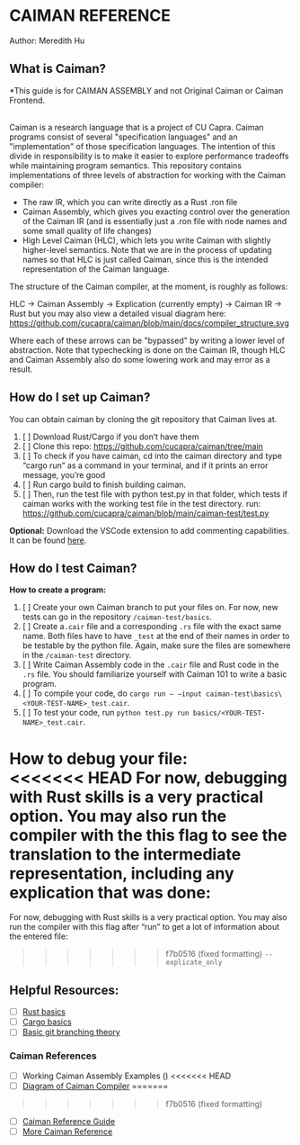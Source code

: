 # CAIMAN REFERENCE
Author: Meredith Hu

## What is Caiman?
*This guide is for CAIMAN ASSEMBLY and not Original Caiman or Caiman Frontend. <br> <br>

Caiman is a research language that is a project of CU Capra. Caiman programs consist of several "specification languages" and an "implementation" of those specification languages. The intention of this divide in responsibility is to make it easier to explore performance tradeoffs while maintaining program semantics.
This repository contains implementations of three levels of abstraction for working with the Caiman compiler:

- The raw IR, which you can write directly as a Rust .ron file
- Caiman Assembly, which gives you exacting control over the generation of the Caiman IR (and is essentially just a .ron file with node names and some small quality of life changes)
- High Level Caiman (HLC), which lets you write Caiman with slightly higher-level semantics. Note that we are in the process of updating names so that HLC is just called Caiman, since this is the intended representation of the Caiman language.

The structure of the Caiman compiler, at the moment, is roughly as follows:

HLC -> Caiman Assembly -> Explication (currently empty) -> Caiman IR -> Rust
but you may also view a detailed visual diagram here: https://github.com/cucapra/caiman/blob/main/docs/compiler_structure.svg

Where each of these arrows can be "bypassed" by writing a lower level of abstraction. Note that typechecking is done on the Caiman IR, though HLC and Caiman Assembly also do some lowering work and may error as a result.

## How do I set up Caiman?
You can obtain caiman by cloning the git repository that Caiman lives at. 

1. [ ] Download Rust/Cargo if you don’t have them
2. [ ] Clone this repo: https://github.com/cucapra/caiman/tree/main 
3. [ ] To check if you have caiman, cd into the caiman directory and type “cargo run” as a command in your terminal, and if it prints an error message, you’re good 
4. [ ] Run cargo build to finish building caiman. 
5. [ ] Then, run the test file with python test.py in that folder, which tests if caiman works with the working test file in the test directory. 
run: https://github.com/cucapra/caiman/blob/main/caiman-test/test.py  

__Optional:__
Download the VSCode extension to add commenting capabilities. It can be found [here](https://github.com/Checkmate50/caiman-vsc).

## How do I test Caiman?
__How to create a program:__
1. [ ] Create your own Caiman branch to put your files on. For now, new tests can go in the repository `/caiman-test/basics`. 
2. [ ] Create a`.cair` file and a corresponding `.rs` file with the exact same name. Both files have to have `_test` at the end of their names in order to be testable by the python file. Again, make sure the files are somewhere in the `/caiman-test` directory.
3. [ ] Write Caiman Assembly code in the `.cair` file and Rust code in the `.rs` file. You should familiarize yourself with Caiman 101 <link here> to write a basic program.
4. [ ] To compile your code, do `cargo run – –input caiman-test\basics\<YOUR-TEST-NAME>_test.cair`.
5. [ ] To test your code, run `python test.py run basics/<YOUR-TEST-NAME>_test.cair`.

__How to debug your file:__ <br>
<<<<<<< HEAD
For now, debugging with Rust skills is a very practical option. You may also run the compiler with the this flag to see the translation to the intermediate representation, including any explication that was done:
=======
For now, debugging with Rust skills is a very practical option. You may also run the compiler with this flag after “run” to get a lot of information about the entered file:
>>>>>>> f7b0516 (fixed formatting)
`--explicate_only`

## Helpful Resources:
- [ ] [Rust basics]() 
- [ ] [Cargo basics](https://doc.rust-lang.org/rust-by-example/cargo.html)
- [ ] [Basic git branching theory](https://git-scm.com/book/en/v2/Git-Branching-Basic-Branching-and-Merging)

### Caiman References 
- [ ] Working Caiman Assembly Examples ()
<<<<<<< HEAD
- [ ] [Diagram of Caiman Compiler](https://github.com/cucapra/caiman/blob/main/docs/compiler_structure.svg)
=======
>>>>>>> f7b0516 (fixed formatting)
- [ ] [Caiman Reference Guide](https://github.com/cucapra/caiman/blob/main/caiman-spec/src/content.ron)
- [ ] [More Caiman Reference](https://github.com/cucapra/caiman/blob/main/caiman-test/reference_untested/example.cair)
